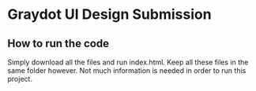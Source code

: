 # Graydot UI Design Submission
## How to run the code
Simply download all the files and run index.html. Keep all these files in the same folder however. Not much information is needed in order to run this project.
